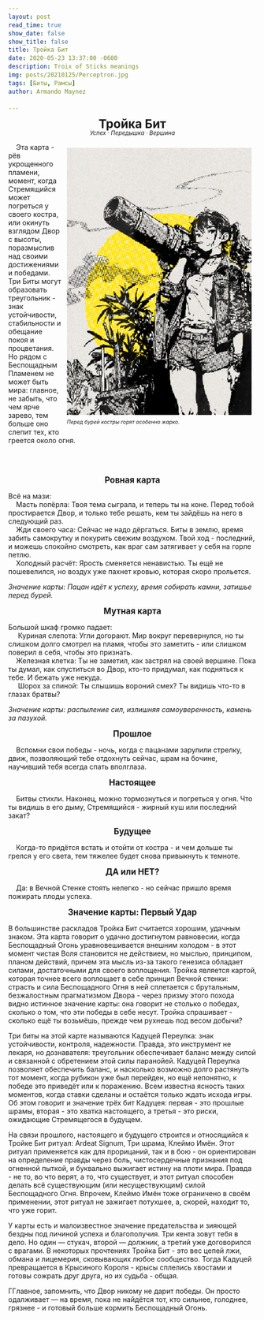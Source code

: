 ```yaml
---
layout: post
read_time: true
show_date: false
show_title: false
title: Тройка Бит 
date: 2020-05-23 13:37:00 -0600
description: Troix of Sticks meanings
img: posts/20210125/Perceptron.jpg 
tags: [Биты, Рамсы]
author: Armando Maynez

---
```

<style>
   p.dline {
    line-height: 0.9;
   }
     </style>
<p style="text-align: center;" class="dline"><big><big><big><b>Тройка Бит</b></big></big></big><br>
<small><i>Успех · Передышка · Вершина</i></small></p>


<div style="float: right; margin: 10px;">
  <img src="./assets/img/posts/stock/yellow.png" alt="Description" width="375" />
  <p style="margin: 5px 0; font-size: 0.9em; line-height: 0.92;"><small><i> Перед бурей костры горят особенно жарко. </i></small></p>
</div>                                                                      
<!-- Подпись форматируется лайнбрейками -->

&nbsp;&nbsp;&nbsp;&nbsp;Эта карта - рёв укрощенного пламени, момент, когда Стремящийся может погреться у своего костра, или окинуть взглядом Двор с высоты, поразмыслив над своими достижениями и победами. Три Биты могут образовать треугольник - знак устойчивости, стабильности и обещание покоя и процветания. Но рядом с Беспощадным Пламенем не может быть мира: главное, не забыть, что чем ярче зарево, тем больше оно слепит тех, кто греется около огня. 


   

<!-- Текст выше не длиннее этого + выравнивание -->

<br>
<br>

<p style="text-align: center;"><big><b>Ровная карта</b></big></p>

  Всё на мази: <br>
&nbsp;&nbsp;&nbsp;&nbsp;Масть попёрла: Твоя тема сыграла, и теперь ты на коне. Перед тобой простирается Двор, и только тебе решать, кем ты зайдёшь на него в следующий раз. <br>
&nbsp;&nbsp;&nbsp;&nbsp;Жди своего часа: Сейчас не надо дёргаться. Биты в землю, время забить самокрутку и покурить свежим воздухом. Твой ход - последний, и можешь спокойно смотреть, как враг сам затягивает у себя на горле петлю. <br>
&nbsp;&nbsp;&nbsp;&nbsp;Холодный расчёт: Ярость сменяется ненавистью. Ты ещё не пошевелился, но воздух уже пахнет кровью, которая скоро прольется. <br>

<i>Значение карты: Пацан идёт к успеху, время собирать камни, затишье перед бурей.  </i>

<p style="text-align: center;"><big><b>Мутная карта</b></big></p>

  Большой шкаф громко падает: <br>
&nbsp;&nbsp;&nbsp;&nbsp; Куриная слепота: Угли догорают. Мир вокруг перевернулся, но ты слишком долго смотрел на пламя, чтобы это заметить - или слишком поверил в себя, чтобы это признать.<br>
&nbsp;&nbsp;&nbsp;&nbsp;Железная клетка: Ты не заметил, как застрял на своей вершине. Пока ты думал, как спуститься во Двор, кто-то придумал, как подняться к тебе. И бежать уже некуда.<br>
&nbsp;&nbsp;&nbsp;&nbsp; Шорох за спиной: Ты слышишь вороний смех? Ты видишь что-то в глазах братвы?<br>

<i>Значение карты: распыление сил, излишняя самоуверенность, камень за пазухой. </i>
 

<p style="text-align: center;"><big><b>Прошлое</b></big></p>

&nbsp;&nbsp;&nbsp;&nbsp;Вспомни свои победы - ночь, когда с пацанами зарулили стрелку, движ, позволяющий тебе отдохнуть сейчас, шрам на бочине, научивший тебя всегда спать вполглаза.



<p style="text-align: center;"><big><b>Настоящее</b></big></p>

&nbsp;&nbsp;&nbsp;&nbsp;Битвы стихли. Наконец, можно тормознуться и погреться у огня. Что ты видишь в его дыму, Стремящийся - жирный куш или последний закат? 

<p style="text-align: center;"><big><b>Будущее</b></big></p>

&nbsp;&nbsp;&nbsp;&nbsp;Когда-то придётся встать и отойти от костра - и чем дольше ты грелся у его света, тем тяжелее будет снова привыкнуть к темноте. 

   
<p style="text-align: center;"><big><b>ДА или НЕТ?</b></big></p>

 &nbsp;&nbsp;&nbsp;&nbsp;Да: в Вечной Стенке стоять нелегко - но сейчас пришло время пожирать плоды успеха. 

   

<p style="text-align: center;"><big><b>Значение карты: Первый Удар</b></big></p>

   В большинстве раскладов Тройка Бит считается хорошим, удачным знаком. Эта карта говорит о удачно достигнутом равновесии, когда Беспощадный Огонь уравновешивается внешним холодом - в этот момент чистая Воля становится не действием, но мыслью, принципом, планом действий, причем эта мысль из-за такого генезиса обладает силами, достаточными для своего воплощения. Тройка является картой, которая точнее всего воплощает в себе принцип Вечной стенки: страсть и сила Беспощадного Огня в ней сплетается с брутальным, безжалостным прагматизмом Двора - через призму этого похода видно истинное значение карты: она говорит не столько о победах, сколько о том, что эти победы в себе несут. Тройка спрашивает - сколько ещё ты возьмёшь, прежде чем рухнешь под весом добычи?  <br>

Три биты на этой карте называются Кадуцей Переулка: знак устойчивости, контроля, надежности. Правда, это инструмент не лекаря, но дознавателя: треугольник обеспечивает баланс между силой и связанной с обретением этой силы паранойей. Кадуцей Переулка позволяет обеспечить баланс, и насколько возможно долго растянуть тот момент, когда рубикон уже был перейден, но ещё непонятно, к победе это приведёт или к поражению. Всем известна ясность таких моментов, когда ставки сделаны и остаётся только ждать исхода игры. Об этом говорит и значение трёх бит Кадуцея: первая - это прошлые шрамы, вторая - это хватка настоящего, а третья - это риски, ожидающие Стремящегося в будущем.  <br>

На связи прошлого, настоящего и будущего строится и относящийся к Тройке Бит ритуал: Ardeat Signum, Три шрама, Клеймо Имён. Этот ритуал применяется как для прорицаний, так и в бою - он ориентирован на определение правды через боль, чистосердечные признания под огненной пыткой, и буквально выжигает истину на плоти мира. Правда - не то, во что верят, а то, что существует, и этот ритуал способен делать всё существующим (или несуществующим) силой Беспощадного Огня. Впрочем, Клеймо Имён тоже ограничено в своём применении, этот ритуал не зажигает потухшее, а, скорей, находит то, что уже горит.  <br>

У карты есть и малоизвестное значение предательства и зияющей бездны под личиной успеха и благополучия. Три кента зовут тебя в дело. Но один — стукач, второй — должник, а третий уже договорился с врагами. В некоторых прочтениях Тройка Бит - это вес цепей лжи, обмана и лицемерия, сковывающих любое сообщество. Тогда Кадуцей превращается в Крысиного Короля - крысы сплелись хвостами и готовы сожрать друг друга, но их судьба - общая.  <br>

ГГлавное, запомнить, что Двор никому не дарит победы. Он просто одалживает — на время, пока не найдётся тот, кто сильнее, голоднее, грязнее - и готовый больше кормить Беспощадный Огонь. <br>
